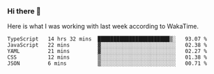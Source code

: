 ### Hi there 👋

Here is what I was working with last week according to WakaTime. 
<!--START_SECTION:waka-->
```text
TypeScript   14 hrs 32 mins  ███████████████████████▒░   93.07 % 
JavaScript   22 mins         ▓░░░░░░░░░░░░░░░░░░░░░░░░   02.38 % 
YAML         21 mins         ▓░░░░░░░░░░░░░░░░░░░░░░░░   02.27 % 
CSS          12 mins         ▒░░░░░░░░░░░░░░░░░░░░░░░░   01.38 % 
JSON         6 mins          ▒░░░░░░░░░░░░░░░░░░░░░░░░   00.71 % 
```
<!--END_SECTION:waka-->

<!--
**keithort/keithort** is a ✨ _special_ ✨ repository because its `README.md` (this file) appears on your GitHub profile.

Here are some ideas to get you started:

- 🔭 I’m currently working on ...
- 🌱 I’m currently learning ...
- 👯 I’m looking to collaborate on ...
- 🤔 I’m looking for help with ...
- 💬 Ask me about ...
- 📫 How to reach me: ...
- 😄 Pronouns: ...
- ⚡ Fun fact: ...
-->
